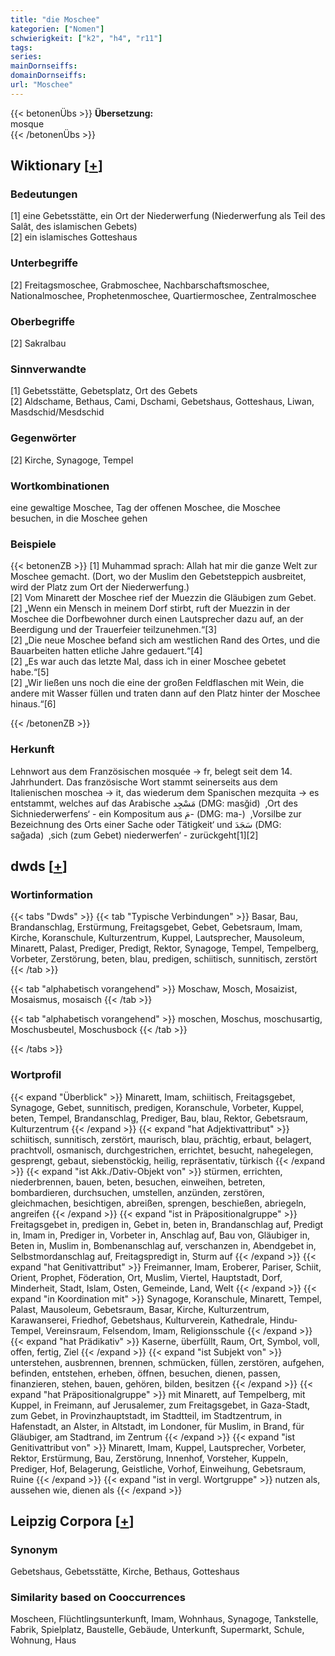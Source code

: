 ```yaml
---
title: "die Moschee"
kategorien: ["Nomen"]
schwierigkeit: ["k2", "h4", "r11"]
tags:
series:
mainDornseiffs:
domainDornseiffs:
url: "Moschee"
---
```


{{< betonenÜbs >}}
**Übersetzung:**  
mosque  
{{< /betonenÜbs >}}

## Wiktionary [[+](https://de.wiktionary.org/wiki/Moschee)]

### Bedeutungen
[1] eine Gebetsstätte, ein Ort der Niederwerfung (Niederwerfung als Teil des Salât, des islamischen Gebets)  
[2] ein islamisches Gotteshaus  

### Unterbegriffe
[2] Freitagsmoschee, Grabmoschee, Nachbarschaftsmoschee, Nationalmoschee, Prophetenmoschee, Quartiermoschee, Zentralmoschee  

### Oberbegriffe
[2] Sakralbau  

### Sinnverwandte
[1] Gebetsstätte, Gebetsplatz, Ort des Gebets  
[2] Aldschame, Bethaus, Cami, Dschami, Gebetshaus, Gotteshaus, Liwan, Masdschid/Mesdschid  

### Gegenwörter
[2] Kirche, Synagoge, Tempel  

### Wortkombinationen
eine gewaltige Moschee, Tag der offenen Moschee, die Moschee besuchen, in die Moschee gehen  

### Beispiele
{{< betonenZB >}}
[1] Muhammad sprach: Allah hat mir die ganze Welt zur Moschee gemacht. (Dort, wo der Muslim den Gebetsteppich ausbreitet, wird der Platz zum Ort der Niederwerfung.)  
[2] Vom Minarett der Moschee rief der Muezzin die Gläubigen zum Gebet.  
[2] „Wenn ein Mensch in meinem Dorf stirbt, ruft der Muezzin in der Moschee die Dorfbewohner durch einen Lautsprecher dazu auf, an der Beerdigung und der Trauerfeier teilzunehmen.“[3]  
[2] „Die neue Moschee befand sich am westlichen Rand des Ortes, und die Bauarbeiten hatten etliche Jahre gedauert.“[4]  
[2] „Es war auch das letzte Mal, dass ich in einer Moschee gebetet habe.“[5]  
[2] „Wir ließen uns noch die eine der großen Feldflaschen mit Wein, die andere mit Wasser füllen und traten dann auf den Platz hinter der Moschee hinaus.“[6]  

{{< /betonenZB >}}
### Herkunft
Lehnwort aus dem Französischen mosquée → fr, belegt seit dem 14. Jahrhundert. Das französische Wort stammt seinerseits aus dem Italienischen moschea → it, das wiederum dem Spanischen mezquita → es entstammt, welches auf das Arabische مَسْجِد‎ (DMG: masğid)  ‚Ort des Sichniederwerfens‘ - ein Kompositum aus مَ-‎ (DMG: ma-)  ‚Vorsilbe zur Bezeichnung des Orts einer Sache oder Tätigkeit‘ und سَجَدَ‎ (DMG: sağada)  ‚sich (zum Gebet) niederwerfen‘ - zurückgeht[1][2]  



## dwds [[+](https://www.dwds.de/wb/Moschee)]

### Wortinformation
{{< tabs "Dwds" >}}
{{< tab "Typische Verbindungen" >}}
Basar, Bau, Brandanschlag, Erstürmung, Freitagsgebet, Gebet, Gebetsraum, Imam, Kirche, Koranschule, Kulturzentrum, Kuppel, Lautsprecher, Mausoleum, Minarett, Palast, Prediger, Predigt, Rektor, Synagoge, Tempel, Tempelberg, Vorbeter, Zerstörung, beten, blau, predigen, schiitisch, sunnitisch, zerstört
{{< /tab >}}

{{< tab "alphabetisch vorangehend" >}}
Moschaw, Mosch, Mosaizist, Mosaismus, mosaisch
{{< /tab >}}

{{< tab "alphabetisch vorangehend" >}}
moschen, Moschus, moschusartig, Moschusbeutel, Moschusbock
{{< /tab >}}

{{< /tabs >}}

### Wortprofil
{{< expand "Überblick" >}} Minarett, Imam, schiitisch, Freitagsgebet, Synagoge, Gebet, sunnitisch, predigen, Koranschule, Vorbeter, Kuppel, beten, Tempel, Brandanschlag, Prediger, Bau, blau, Rektor, Gebetsraum, Kulturzentrum {{< /expand >}}
{{< expand "hat Adjektivattribut" >}} schiitisch, sunnitisch, zerstört, maurisch, blau, prächtig, erbaut, belagert, prachtvoll, osmanisch, durchgestrichen, errichtet, besucht, nahegelegen, gesprengt, gebaut, siebenstöckig, heilig, repräsentativ, türkisch {{< /expand >}}
{{< expand "ist Akk./Dativ-Objekt von" >}} stürmen, errichten, niederbrennen, bauen, beten, besuchen, einweihen, betreten, bombardieren, durchsuchen, umstellen, anzünden, zerstören, gleichmachen, besichtigen, abreißen, sprengen, beschießen, abriegeln, angreifen {{< /expand >}}
{{< expand "ist in Präpositionalgruppe" >}} Freitagsgebet in, predigen in, Gebet in, beten in, Brandanschlag auf, Predigt in, Imam in, Prediger in, Vorbeter in, Anschlag auf, Bau von, Gläubiger in, Beten in, Muslim in, Bombenanschlag auf, verschanzen in, Abendgebet in, Selbstmordanschlag auf, Freitagspredigt in, Sturm auf {{< /expand >}}
{{< expand "hat Genitivattribut" >}} Freimanner, Imam, Eroberer, Pariser, Schiit, Orient, Prophet, Föderation, Ort, Muslim, Viertel, Hauptstadt, Dorf, Minderheit, Stadt, Islam, Osten, Gemeinde, Land, Welt {{< /expand >}}
{{< expand "in Koordination mit" >}} Synagoge, Koranschule, Minarett, Tempel, Palast, Mausoleum, Gebetsraum, Basar, Kirche, Kulturzentrum, Karawanserei, Friedhof, Gebetshaus, Kulturverein, Kathedrale, Hindu-Tempel, Vereinsraum, Felsendom, Imam, Religionsschule {{< /expand >}}
{{< expand "hat Prädikativ" >}} Kaserne, überfüllt, Raum, Ort, Symbol, voll, offen, fertig, Ziel {{< /expand >}}
{{< expand "ist Subjekt von" >}} unterstehen, ausbrennen, brennen, schmücken, füllen, zerstören, aufgehen, befinden, entstehen, erheben, öffnen, besuchen, dienen, passen, finanzieren, stehen, bauen, gehören, bilden, besitzen {{< /expand >}}
{{< expand "hat Präpositionalgruppe" >}} mit Minarett, auf Tempelberg, mit Kuppel, in Freimann, auf Jerusalemer, zum Freitagsgebet, in Gaza-Stadt, zum Gebet, in Provinzhauptstadt, im Stadtteil, im Stadtzentrum, in Hafenstadt, an Alster, in Altstadt, im Londoner, für Muslim, in Brand, für Gläubiger, am Stadtrand, im Zentrum {{< /expand >}}
{{< expand "ist Genitivattribut von" >}} Minarett, Imam, Kuppel, Lautsprecher, Vorbeter, Rektor, Erstürmung, Bau, Zerstörung, Innenhof, Vorsteher, Kuppeln, Prediger, Hof, Belagerung, Geistliche, Vorhof, Einweihung, Gebetsraum, Ruine {{< /expand >}}
{{< expand "ist in vergl. Wortgruppe" >}} nutzen als, aussehen wie, dienen als {{< /expand >}}

## Leipzig Corpora [[+](https://corpora.uni-leipzig.de/en/res?word=Moschee&corpusId=deu_newscrawl-public_2018)]


### Synonym
Gebetshaus, Gebetsstätte, Kirche, Bethaus, Gotteshaus


### Similarity based on Cooccurrences
Moscheen, Flüchtlingsunterkunft, Imam, Wohnhaus, Synagoge, Tankstelle, Fabrik, Spielplatz, Baustelle, Gebäude, Unterkunft, Supermarkt, Schule, Wohnung, Haus

